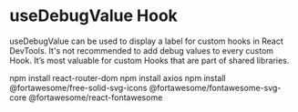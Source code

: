 # useDebugValue Hook

useDebugValue can be used to display a label for custom hooks in React DevTools.
It's not recommended to add debug values to every custom Hook. It’s most valuable for custom Hooks that are part of shared libraries.

npm install react-router-dom
npm install axios
npm install @fortawesome/free-solid-svg-icons @fortawesome/fontawesome-svg-core @fortawesome/react-fontawesome
